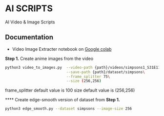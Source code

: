 # AI SCRIPTS

AI Video & Image Scripts

## Documentation

- Video Image Extracter notebook on [Google colab](https://colab.research.google.com/drive/1h7W_rwBdg1f6re_8nvqlow6p72YLiea2?usp=sharing)


**Step 1.** Create anime images from the video

```bash
python3 video_to_images.py  --video-path {path}/videos/simpsons1_S31E11.mp4\
                            --save-path {path}/dataset/simpsons\
                            --frame_splitter 75\
                            --size (256,256)
```

frame_splitter default value is 100
size default value is (256,256)


**** Create edge-smooth version of dataset from **Step 1.**

```bash
python3 edge_smooth.py --dataset simpsons --image-size 256
```
